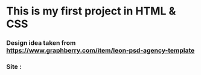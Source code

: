 # This is my first project in HTML & CSS

### Design idea taken from https://www.graphberry.com/item/leon-psd-agency-template

### Site : 
